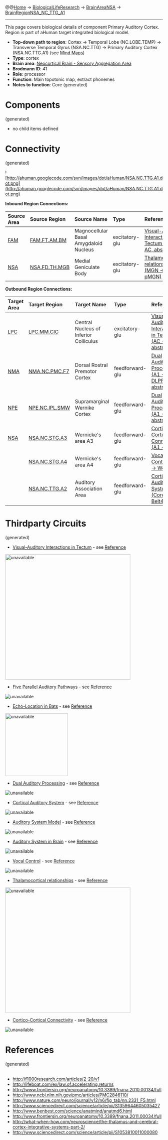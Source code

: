 @@[Home](Home.md) -> [BiologicalLifeResearch](BiologicalLifeResearch.md) -> [BrainAreaNSA](BrainAreaNSA.md) -> [BrainRegionNSA\_NC\_TTG\_A1](BrainRegionNSA_NC_TTG_A1.md)

---


This page covers biological details of component Primary Auditory Cortex.
Region is part of aHuman target integrated biological model.

  * **Top-down path to region**: Cortex -> Temporal Lobe (NC.LOBE.TEMP) -> Transverse Temporal Gyrus (NSA.NC.TTG) -> Primary Auditory Cortex (NSA.NC.TTG.A1) (see [Mind Maps](OverallMindMaps.md))
  * **Type**: cortex
  * **Brain area**: [Neocortical Brain - Sensory Aggregation Area](BrainAreaNSA.md)
  * **Brodmann ID**: 41
  * **Role**: processor
  * **Function**: Main topotonic map, extract phonemes
  * **Notes to function**: Core
(generated)
# Components #
(generated)


  * no child items defined

# Connectivity #
(generated)


![http://ahuman.googlecode.com/svn/images/dot/aHuman/NSA.NC.TTG.A1.dot.png](http://ahuman.googlecode.com/svn/images/dot/aHuman/NSA.NC.TTG.A1.dot.png)

**Inbound Region Connections:**

| **Source Area** | **Source Region** | **Source Name** | **Type** | **Reference** |
|:----------------|:------------------|:----------------|:---------|:--------------|
| [FAM](BrainAreaFAM.md) | [FAM.FT.AM.BM](BrainRegionFAM_FT_AM_BM.md) | Magnocellular Basal Amygdaloid Nucleus | excitatory-glu | [Visual-Auditory Interactions in Tectum (AM -> AC, abstract)](http://f1000research.com/articles/2-20/v1) |
| [NSA](BrainAreaNSA.md) | [NSA.FD.TH.MGB](BrainRegionNSA_FD_TH_MGB.md) | Medial Geniculate Body | excitatory-glu | [Thalamocortical relationships (MGN -> pMGN)](http://what-when-how.com/neuroscience/the-thalamus-and-cerebral-cortex-integrative-systems-part-2/) |

**Outbound Region Connections:**

| **Target Area** | **Target Region** | **Target Name** | **Type** | **Reference** |
|:----------------|:------------------|:----------------|:---------|:--------------|
| [LPC](BrainAreaLPC.md) | [LPC.MM.CIC](BrainRegionLPC_MM_CIC.md) | Central Nucleus of Inferior Colliculus | excitatory-glu | [Visual-Auditory Interactions in Tectum (AC -> IC, abstract)](http://f1000research.com/articles/2-20/v1) |
| [NMA](BrainAreaNMA.md) | [NMA.NC.PMC.F7](BrainRegionNMA_NC_PMC_F7.md) | Dorsal Rostral Premotor Cortex | feedforward-glu | [Dual Auditory Processing (A1 -> DLPFC, abstract)](http://www.ncbi.nlm.nih.gov/pmc/articles/PMC2846110/) |
| [NPE](BrainAreaNPE.md) | [NPE.NC.IPL.SMW](BrainRegionNPE_NC_IPL_SMW.md) | Supramarginal Wernike Cortex | feedforward-glu | [Dual Auditory Processing (A1 -> PPC, abstract)](http://www.ncbi.nlm.nih.gov/pmc/articles/PMC2846110/) |
| [NSA](BrainAreaNSA.md) | [NSA.NC.STG.A3](BrainRegionNSA_NC_STG_A3.md) | Wernicke's area A3 | feedforward-glu | [Cortico-Cortical Connectivity (A1 -> AA)](http://www.sciencedirect.com/science/article/pii/S1053810011000080) |
|                 | [NSA.NC.STG.A4](BrainRegionNSA_NC_STG_A4.md) | Wernicke's area A4 | feedforward-glu | [Vocal Control (A1 -> Wernike)](http://www.frontiersin.org/neuroanatomy/10.3389/fnana.2011.00034/full) |
|                 | [NSA.NC.TTG.A2](BrainRegionNSA_NC_TTG_A2.md) | Auditory Association Area | feedforward-glu | [Cortical Auditory System (Core41 -> Belt42)](http://www.nature.com/neuro/journal/v12/n6/fig_tab/nn.2331_F5.html) |

# Thirdparty Circuits #
(generated)

  * [Visual-Auditory Interactions in Tectum](http://cdn.f1000r.com.s3.amazonaws.com/manuscripts/1181/d6e9eca8-bb85-4382-8286-723b00f8b36f_figure7.gif) - see [Reference](http://f1000research.com/articles/2-20/v1)

<img src='http://cdn.f1000r.com.s3.amazonaws.com/manuscripts/1181/d6e9eca8-bb85-4382-8286-723b00f8b36f_figure7.gif' alt='unavailable' height='400width=400'>

<ul><li><a href='http://lifeboat.com/kurzweil/cochlea.gif'>Five Parallel Auditory Pathways</a> - see <a href='http://lifeboat.com/ex/law.of.accelerating.returns'>Reference</a></li></ul>

<img src='http://lifeboat.com/kurzweil/cochlea.gif' alt='unavailable'>

<ul><li><a href='http://c431376.r76.cf2.rackcdn.com/1349/fnana-04-00134-HTML/image_m/fnana-04-00134-g001.jpg'>Echo-Location in Bats</a> - see <a href='http://www.frontiersin.org/neuroanatomy/10.3389/fnana.2010.00134/full'>Reference</a></li></ul>

<img src='http://c431376.r76.cf2.rackcdn.com/1349/fnana-04-00134-HTML/image_m/fnana-04-00134-g001.jpg' alt='unavailable' height='200width=600'>

<ul><li><a href='http://www.ncbi.nlm.nih.gov/pmc/articles/PMC2846110/bin/nihms147975f1.jpg'>Dual Auditory Processing</a> - see <a href='http://www.ncbi.nlm.nih.gov/pmc/articles/PMC2846110/'>Reference</a></li></ul>

<img src='http://www.ncbi.nlm.nih.gov/pmc/articles/PMC2846110/bin/nihms147975f1.jpg' alt='unavailable'>

<ul><li><a href='http://www.nature.com/neuro/journal/v12/n6/images/nn.2331-F5.jpg'>Cortical Auditory System</a> - see <a href='http://www.nature.com/neuro/journal/v12/n6/fig_tab/nn.2331_F5.html'>Reference</a></li></ul>

<img src='http://www.nature.com/neuro/journal/v12/n6/images/nn.2331-F5.jpg' alt='unavailable'>

<ul><li><a href='http://ars.sciencedirect.com/content/image/1-s2.0-S1359644605035427-gr1.jpg'>Auditory System Model</a> - see <a href='http://www.sciencedirect.com/science/article/pii/S1359644605035427'>Reference</a></li></ul>

<img src='http://ars.sciencedirect.com/content/image/1-s2.0-S1359644605035427-gr1.jpg' alt='unavailable'>

<ul><li><a href='http://www.benbest.com/science/anatmind/FigVI1.gif'>Auditory System in Brain</a> - see <a href='http://www.benbest.com/science/anatmind/anatmd6.html'>Reference</a></li></ul>

<img src='http://www.benbest.com/science/anatmind/FigVI1.gif' alt='unavailable'>

<ul><li><a href='http://c431376.r76.cf2.rackcdn.com/10053/fnana-05-00034-r1/image_m/fnana-05-00034-g002.jpg'>Vocal Control</a> - see <a href='http://www.frontiersin.org/neuroanatomy/10.3389/fnana.2011.00034/full'>Reference</a></li></ul>

<img src='http://c431376.r76.cf2.rackcdn.com/10053/fnana-05-00034-r1/image_m/fnana-05-00034-g002.jpg' alt='unavailable'>

<ul><li><a href='http://what-when-how.com/wp-content/uploads/2012/04/tmp3649_thumb1_thumb.jpg'>Thalamocortical relationships</a> - see <a href='http://what-when-how.com/neuroscience/the-thalamus-and-cerebral-cortex-integrative-systems-part-2/'>Reference</a></li></ul>

<img src='http://what-when-how.com/wp-content/uploads/2012/04/tmp3649_thumb1_thumb.jpg' alt='unavailable' height='400width=400'>

<ul><li><a href='http://ars.els-cdn.com/content/image/1-s2.0-S1053810011000080-gr3.jpg'>Cortico-Cortical Connectivity</a> - see <a href='http://www.sciencedirect.com/science/article/pii/S1053810011000080'>Reference</a></li></ul>

<img src='http://ars.els-cdn.com/content/image/1-s2.0-S1053810011000080-gr3.jpg' alt='unavailable'>


<h1>References</h1>
(generated)<br>
<br>
<ul><li><a href='http://f1000research.com/articles/2-20/v1'>http://f1000research.com/articles/2-20/v1</a>
</li><li><a href='http://lifeboat.com/ex/law.of.accelerating.returns'>http://lifeboat.com/ex/law.of.accelerating.returns</a>
</li><li><a href='http://www.frontiersin.org/neuroanatomy/10.3389/fnana.2010.00134/full'>http://www.frontiersin.org/neuroanatomy/10.3389/fnana.2010.00134/full</a>
</li><li><a href='http://www.ncbi.nlm.nih.gov/pmc/articles/PMC2846110/'>http://www.ncbi.nlm.nih.gov/pmc/articles/PMC2846110/</a>
</li><li><a href='http://www.nature.com/neuro/journal/v12/n6/fig_tab/nn.2331_F5.html'>http://www.nature.com/neuro/journal/v12/n6/fig_tab/nn.2331_F5.html</a>
</li><li><a href='http://www.sciencedirect.com/science/article/pii/S1359644605035427'>http://www.sciencedirect.com/science/article/pii/S1359644605035427</a>
</li><li><a href='http://www.benbest.com/science/anatmind/anatmd6.html'>http://www.benbest.com/science/anatmind/anatmd6.html</a>
</li><li><a href='http://www.frontiersin.org/neuroanatomy/10.3389/fnana.2011.00034/full'>http://www.frontiersin.org/neuroanatomy/10.3389/fnana.2011.00034/full</a>
</li><li><a href='http://what-when-how.com/neuroscience/the-thalamus-and-cerebral-cortex-integrative-systems-part-2/'>http://what-when-how.com/neuroscience/the-thalamus-and-cerebral-cortex-integrative-systems-part-2/</a>
</li><li><a href='http://www.sciencedirect.com/science/article/pii/S1053810011000080'>http://www.sciencedirect.com/science/article/pii/S1053810011000080</a></li></ul>
